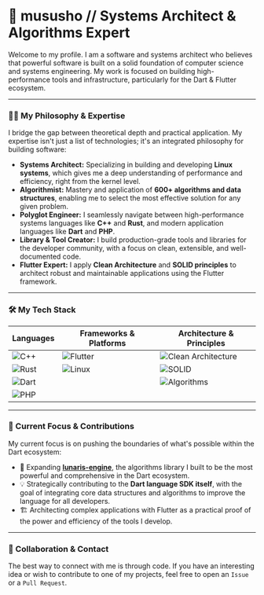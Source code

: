 # 🧠 mususho // Systems Architect & Algorithms Expert

Welcome to my profile. I am a software and systems architect who believes that powerful software is built on a solid foundation of computer science and systems engineering. My work is focused on building high-performance tools and infrastructure, particularly for the Dart & Flutter ecosystem.

---

### 👨‍💻 My Philosophy & Expertise

I bridge the gap between theoretical depth and practical application. My expertise isn't just a list of technologies; it's an integrated philosophy for building software:

* **Systems Architect:** Specializing in building and developing **Linux systems**, which gives me a deep understanding of performance and efficiency, right from the kernel level.
* **Algorithmist:** Mastery and application of **600+ algorithms and data structures**, enabling me to select the most effective solution for any given problem.
* **Polyglot Engineer:** I seamlessly navigate between high-performance systems languages like **C++** and **Rust**, and modern application languages like **Dart** and **PHP**.
* **Library & Tool Creator:** I build production-grade tools and libraries for the developer community, with a focus on clean, extensible, and well-documented code.
* **Flutter Expert:** I apply **Clean Architecture** and **SOLID principles** to architect robust and maintainable applications using the Flutter framework.

---

### 🛠️ My Tech Stack

| Languages                                                                                                                              | Frameworks & Platforms                                                                                                                 | Architecture & Principles                                                                                                                            |
| -------------------------------------------------------------------------------------------------------------------------------------- | -------------------------------------------------------------------------------------------------------------------------------------- | ---------------------------------------------------------------------------------------------------------------------------------------------------- |
| ![C++](https://img.shields.io/badge/C%2B%2B-00599C?style=for-the-badge&logo=c%2B%2B&logoColor=white)                                     | ![Flutter](https://img.shields.io/badge/Flutter-02569B?style=for-the-badge&logo=flutter&logoColor=white)                                 | ![Clean Architecture](https://img.shields.io/badge/Clean_Architecture-white?style=for-the-badge)                                                   |
| ![Rust](https://img.shields.io/badge/Rust-000000?style=for-the-badge&logo=rust&logoColor=white)                                         | ![Linux](https://img.shields.io/badge/Linux-FCC624?style=for-the-badge&logo=linux&logoColor=black)                                       | ![SOLID](https://img.shields.io/badge/SOLID-white?style=for-the-badge)                                                                               |
| ![Dart](https://img.shields.io/badge/Dart-0175C2?style=for-the-badge&logo=dart&logoColor=white)                                         |                                                                                                                                        | ![Algorithms](https://img.shields.io/badge/Algorithms_&_DS-white?style=for-the-badge)                                                              |
| ![PHP](https://img.shields.io/badge/PHP-777BB4?style=for-the-badge&logo=php&logoColor=white)                                             |                                                                                                                                        |                                                                                                                                                      |

---

### 🚀 Current Focus & Contributions

My current focus is on pushing the boundaries of what's possible within the Dart ecosystem:

* 🌱 Expanding **[lunaris-engine](https://github.com/mususho/Lunaris-engine)**, the algorithms library I built to be the most powerful and comprehensive in the Dart ecosystem.
* 💡 Strategically contributing to the **Dart language SDK itself**, with the goal of integrating core data structures and algorithms to improve the language for all developers.
* 🏗️ Architecting complex applications with Flutter as a practical proof of the power and efficiency of the tools I develop.

---

### 🤝 Collaboration & Contact

The best way to connect with me is through code. If you have an interesting idea or wish to contribute to one of my projects, feel free to open an `Issue` or a `Pull Request`.


